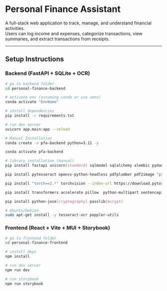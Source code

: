 # Personal Finance Assistant

A full-stack web application to track, manage, and understand financial activities.  
Users can log income and expenses, categorize transactions, view summaries, and extract transactions from receipts.

---

## Setup Instructions

### Backend (FastAPI + SQLite + OCR)
```bash
# go to backend folder
cd personal-finance-backend

# activate env (assuming conda or use venv)
conda activate "EnvName"

# install dependencies
pip install -r requirements.txt

# run dev server
uvicorn app.main:app --reload
```

```bash
# Manual Installation
conda create -n pfa-backend python=3.11 -y

conda activate pfa-backend

# library installation (manual)
pip install fastapi uvicorn[standard] sqlmodel sqlalchemy alembic pydantic[dotenv]

pip install pytesseract opencv-python-headless pdfplumber pdf2image "paddleocr>=2.6" 

pip install "torch==2.*" torchvision --index-url https://download.pytorch.org/whl/cpu 

pip install transformers accelerate pillow  python-multipart sentencepiece timm protobuf

pip install python-jose[cryptography] passlib[bcrypt]

# Ubuntu/Debian
sudo apt-get install -y tesseract-ocr poppler-utils
```

### Frontend (React + Vite + MUI + Storybook)
```bash
# go to frontend folder
cd personal-finance-frontend

# install deps
npm install

# run dev server
npm run dev

# run storybook
npm run storybook
```


